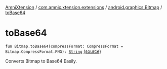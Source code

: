 [AmniXtension](../../index.md) / [com.amnix.xtension.extensions](../index.md) / [android.graphics.Bitmap](index.md) / [toBase64](./to-base64.md)

# toBase64

`fun Bitmap.toBase64(compressFormat: CompressFormat = Bitmap.CompressFormat.PNG): `[`String`](https://kotlinlang.org/api/latest/jvm/stdlib/kotlin/-string/index.html) [(source)](https://github.com/AmniX/AmniXTension/tree/master/AmniXtension/src/main/java/com/amnix/xtension/extensions/BitmapExtension.kt#L88)

Converts Bitmap to Base64 Easily.

